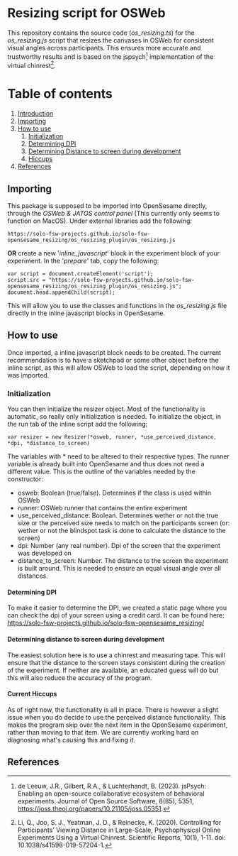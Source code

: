 # Resizing script for OSWeb
This repository contains the source code (*os_resizing.ts*) for the *os_resizing.js* script that resizes the canvases in OSWeb for consistent visual angles across participants. This ensures more accurate and trustworthy results and is based on the jspsych[^1] implementation of the virtual chinrest[^2].

# Table of contents
1. [Introduction](#resizing-script-for-osweb)
2. [Importing](#importing)
3. [How to use](#howto)
    1. [Initialization](#initialization)
    2. [Determining DPI](#determining-dpi)
    3. [Determining Distance to screen during development](#determining-distance-to-screen-during-development)
    4. [Hiccups](#current-hiccups)
4. [References](#references)


## Importing
This package is supposed to be imported into OpenSesame directly, through the *OSWeb & JATOS control panel* (This currently only seems to function on MacOS). Under external libraries add the following:
```
https://solo-fsw-projects.github.io/solo-fsw-opensesame_resizing/os_resizing_plugin/os_resizing.js
```
**OR** create a new '*inline_javascript*' block in the experiment block of your experiment. In the '*prepare*' tab, copy the following:
```
var script = document.createElement('script');
script.src = "https://solo-fsw-projects.github.io/solo-fsw-opensesame_resizing/os_resizing_plugin/os_resizing.js";
document.head.appendChild(script);
```
This will allow you to use the classes and functions in the *os_resizing.js* file directly in the inline javascript blocks in OpenSesame.

## How to use <a name="howto"></a>
Once imported, a inline javascript block needs to be created. The current recommendation is to have a sketchpad or some other object before the inline script, as this will allow OSWeb to load the script, depending on how it was imported.

### Initialization
You can then initialize the resizer object. Most of the functionality is automatic, so really only initialization is needed. To initialize the object, in the run tab of the inline script add the following:
```
var resizer = new Resizer(*osweb, runner, *use_perceived_distance, *dpi, *distance_to_screen)
```
The variables with * need to be altered to their respective types. The runner variable is already built into OpenSesame and thus does not need a different value. This is the outline of the variables needed by the constructor:
- osweb: Boolean (true/false). Determines if the class is used within OSWeb
- runner: OSWeb runner that contains the entire experiment
- use_perceived_distance: Boolean. Determines wether or not the true size or the perceived size needs to match on the participants screen (or: wether or not the blindspot task is done to calculate the distance to the screen)
- dpi: Number (any real number). Dpi of the screen that the experiment was developed on
- distance_to_screen: Number. The distance to the screen the experiment is built around. This is needed to ensure an equal visual angle over all distances.

#### Determining DPI
To make it easier to determine the DPI, we created a static page where you can check the dpi of your screen using a credit card. It can be found here:
https://solo-fsw-projects.github.io/solo-fsw-opensesame_resizing/

#### Determining distance to screen during development
The easiest solution here is to use a chinrest and measuring tape. This will ensure that the distance to the screen stays consistent during the creation of the experiment. If neither are available, an educated guess will do but this will also reduce the accuracy of the program.

#### Current Hiccups
As of right now, the functionality is all in place. There is however a slight issue when you do decide to use the perceived distance functionality. This makes the program skip over the next item in the OpenSesame experiment, rather than moving to that item. We are currently working hard on diagnosing what's causing this and fixing it.

## References
[^1]: de Leeuw, J.R., Gilbert, R.A., & Luchterhandt, B. (2023). jsPsych: Enabling an open-source collaborative ecosystem of behavioral experiments. Journal of Open Source Software, 8(85), 5351, https://joss.theoj.org/papers/10.21105/joss.05351.
[^2]: Li, Q., Joo, S. J., Yeatman, J. D., & Reinecke, K. (2020). Controlling for Participants’ Viewing Distance in Large-Scale, Psychophysical Online Experiments Using a Virtual Chinrest. Scientific Reports, 10(1), 1-11. doi: 10.1038/s41598-019-57204-1.
